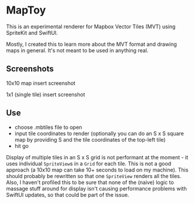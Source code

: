 # MapToy

This is an experimental renderer for Mapbox Vector Tiles (MVT) using SpriteKit and SwiftUI.

Mostly, I created this to learn more about the MVT format and drawing maps in general. It's not meant to be used in anything real.

## Screenshots

10x10 map
insert screenshot

1x1 (single tile)
insert screenshot

## Use

- choose .mbtiles file to open
- input tile coordinates to render (optionally you can do an S x S square map by providing S and the tile coordinates of the top-left tile)
- hit go

Display of multiple tiles in an S x S grid is not performant at the moment - it uses individual `SpriteView`s in a `Grid` for each tile. This is not a good approach (a 10x10 map can take 10+ seconds to load on my machine). This should probably be rewritten so that one `SpriteView` renders all the tiles. Also, I haven't profiled this to be sure that none of the (naive) logic to massage stuff around for display isn't causing performance problems with SwiftUI updates, so that could be part of the issue.